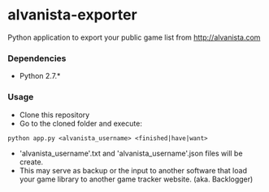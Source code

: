 alvanista-exporter
==================

Python application to export your public game list from http://alvanista.com

### Dependencies
- Python 2.7.*

### Usage
- Clone this repository
- Go to the cloned folder and execute:
```
python app.py <alvanista_username> <finished|have|want>
```
- 'alvanista_username'.txt and 'alvanista_username'.json files will be create.
- This may serve as backup or the input to another software that load your game library to another game tracker website. (aka. Backlogger)